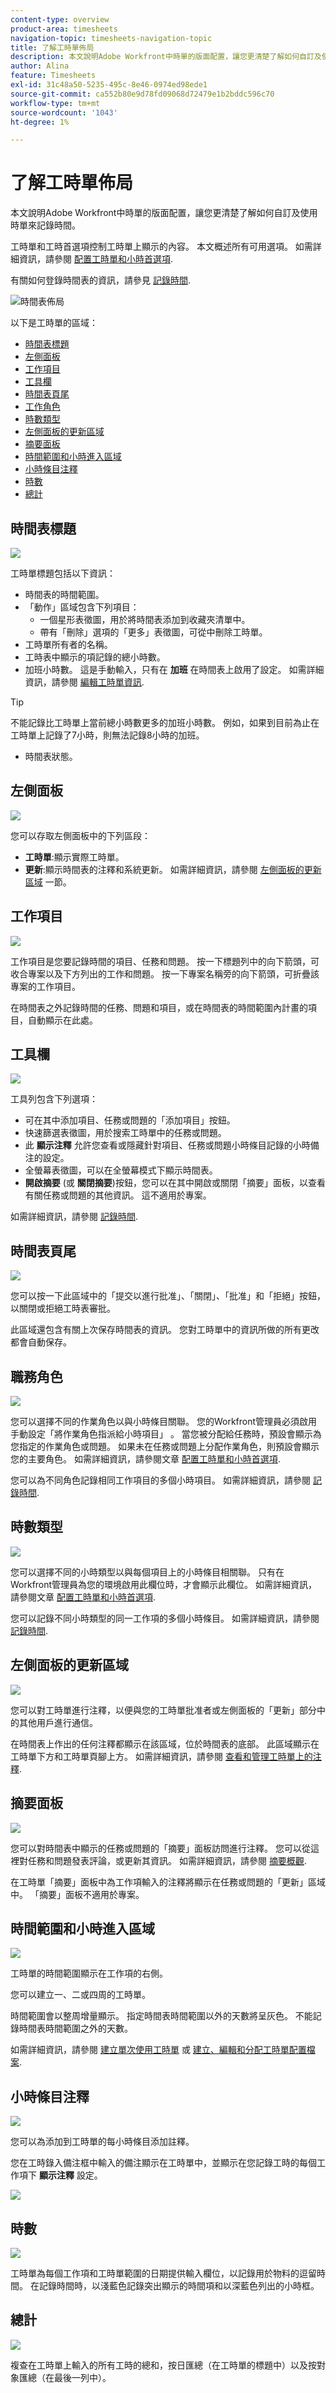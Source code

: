 ```yaml
---
content-type: overview
product-area: timesheets
navigation-topic: timesheets-navigation-topic
title: 了解工時單佈局
description: 本文說明Adobe Workfront中時單的版面配置，讓您更清楚了解如何自訂及使用時單來記錄時間。
author: Alina
feature: Timesheets
exl-id: 31c48a50-5235-495c-8e46-0974ed98ede1
source-git-commit: ca552b80e9d78fd09068d72479e1b2bddc596c70
workflow-type: tm+mt
source-wordcount: '1043'
ht-degree: 1%

---
```


# 了解工時單佈局

本文說明Adobe Workfront中時單的版面配置，讓您更清楚了解如何自訂及使用時單來記錄時間。

工時單和工時首選項控制工時單上顯示的內容。 本文概述所有可用選項。 如需詳細資訊，請參閱 [配置工時單和小時首選項](../../administration-and-setup/set-up-workfront/configure-timesheets-schedules/timesheet-and-hour-preferences.md).

有關如何登錄時間表的資訊，請參見 [記錄時間](../../timesheets/create-and-manage-timesheets/log-time.md).

![時間表佈局](assets/timesheet-layout-unshimmed.png)

以下是工時單的區域：

* [時間表標題](#timesheet-header)
* [左側面板](#the-left-panel)
* [工作項目](#work-items)
* [工具欄](#toolbar)
* [時間表頁尾](#timesheet-footer)
* [工作角色](#job-role)
* [時數類型](#hour-type)
* [左側面板的更新區域](#updates-area-in-the-left-panel)
* [摘要面板](#summary-panel)
* [時間範圍和小時進入區域](#time-frame-and-hour-entry-area)
* [小時條目注釋](#hour-entry-comments)
* [時數](#hours)
* [總計](#totals)

## 時間表標題

![](assets/timesheet-title-unshimmed-redesign.png)

工時單標題包括以下資訊：

* 時間表的時間範圍。
* 「動作」區域包含下列項目：
   * 一個星形表徵圖，用於將時間表添加到收藏夾清單中。
   * 帶有「刪除」選項的「更多」表徵圖，可從中刪除工時單。
* 工時單所有者的名稱。
* 工時表中顯示的項記錄的總小時數。
* 加班小時數。 這是手動輸入，只有在 **加班** 在時間表上啟用了設定。 如需詳細資訊，請參閱 [編輯工時單資訊](../create-and-manage-timesheets/edit-timesheets.md).

>[!TIP]
>
>不能記錄比工時單上當前總小時數更多的加班小時數。 例如，如果到目前為止在工時單上記錄了7小時，則無法記錄8小時的加班。


* 時間表狀態。

## 左側面板

![](assets/timesheet-left-panel-unshimmed-redesign.png)

您可以存取左側面板中的下列區段：

* **工時單**:顯示實際工時單。
* **更新**:顯示時間表的注釋和系統更新。 如需詳細資訊，請參閱 [左側面板的更新區域](#updates-area-in-the-left-panel) 一節。

## 工作項目

![](assets/timesheet-object-names-unshimmed-redesign.png)

工作項目是您要記錄時間的項目、任務和問題。 按一下標題列中的向下箭頭，可收合專案以及下方列出的工作和問題。 按一下專案名稱旁的向下箭頭，可折疊該專案的工作項目。

在時間表之外記錄時間的任務、問題和項目，或在時間表的時間範圍內計畫的項目，自動顯示在此處。

## 工具欄

![](assets/timesheet-toolbar-unshimmed-redesign.png)

工具列包含下列選項：

* 可在其中添加項目、任務或問題的「添加項目」按鈕。
* 快速篩選表徵圖，用於搜索工時單中的任務或問題。
* 此 **顯示注釋** 允許您查看或隱藏針對項目、任務或問題小時條目記錄的小時備注的設定。
* 全螢幕表徵圖，可以在全螢幕模式下顯示時間表。
* **開啟摘要** (或 **關閉摘要**)按鈕，您可以在其中開啟或關閉「摘要」面板，以查看有關任務或問題的其他資訊。 這不適用於專案。

如需詳細資訊，請參閱 [記錄時間](../create-and-manage-timesheets/log-time.md).

## 時間表頁尾

![](assets/timesheet-footer-unshimmed-redesign.png)

您可以按一下此區域中的「提交以進行批准」、「關閉」、「批准」和「拒絕」按鈕，以關閉或拒絕工時表審批。

此區域還包含有關上次保存時間表的資訊。 您對工時單中的資訊所做的所有更改都會自動保存。

## 職務角色

![](assets/timesheet-job-role-area-unshimmed-redesign.png)

您可以選擇不同的作業角色以與小時條目關聯。 您的Workfront管理員必須啟用手動設定「將作業角色指派給小時項目」 。 當您被分配給任務時，預設會顯示為您指定的作業角色或問題。 如果未在任務或問題上分配作業角色，則預設會顯示您的主要角色。 如需詳細資訊，請參閱文章 [配置工時單和小時首選項](../../administration-and-setup/set-up-workfront/configure-timesheets-schedules/timesheet-and-hour-preferences.md).

您可以為不同角色記錄相同工作項目的多個小時項目。 如需詳細資訊，請參閱 [記錄時間](../create-and-manage-timesheets/log-time.md).

## 時數類型

![](assets/timesheet-hour-type-unshimmed-redesign.png)

您可以選擇不同的小時類型以與每個項目上的小時條目相關聯。 只有在Workfront管理員為您的環境啟用此欄位時，才會顯示此欄位。 如需詳細資訊，請參閱文章 [配置工時單和小時首選項](../../administration-and-setup/set-up-workfront/configure-timesheets-schedules/timesheet-and-hour-preferences.md).

您可以記錄不同小時類型的同一工作項的多個小時條目。 如需詳細資訊，請參閱 [記錄時間](../create-and-manage-timesheets/log-time.md).

## 左側面板的更新區域

![](assets/timesheet-updates-section-unshimmed-redesign.png)

您可以對工時單進行注釋，以便與您的工時單批准者或左側面板的「更新」部分中的其他用戶進行通信。

在時間表上作出的任何注釋都顯示在該區域，位於時間表的底部。 此區域顯示在工時單下方和工時單頁腳上方。 如需詳細資訊，請參閱 [查看和管理工時單上的注釋](../create-and-manage-timesheets/view-and-manage-comments-timesheets.md).

## 摘要面板

![](assets/timesheet-summary-panel-for-task-unshimmed-redesign.png)

您可以對時間表中顯示的任務或問題的「摘要」面板訪問進行注釋。 您可以從這裡對任務和問題發表評論，或更新其資訊。 如需詳細資訊，請參閱 [摘要概觀](../../workfront-basics/the-new-workfront-experience/summary-overview.md).

在工時單「摘要」面板中為工作項輸入的注釋將顯示在任務或問題的「更新」區域中。 「摘要」面板不適用於專案。

## 時間範圍和小時進入區域

![](assets/timesheet-time-frame-log-time-area.png)

工時單的時間範圍顯示在工作項的右側。

您可以建立一、二或四周的工時單。

時間範圍會以整周增量顯示。 指定時間表時間範圍以外的天數將呈灰色。 不能記錄時間表時間範圍之外的天數。

如需詳細資訊，請參閱 [建立單次使用工時單](../create-and-manage-timesheets/create-tmshts.md) 或 [建立、編輯和分配工時單配置檔案](../create-and-manage-timesheets/create-timesheet-profiles.md).

<!--drafted for the resize columns in timesheets story - make this blurb a TIP when the story is released: 
You can resize the columns that display different weeks, the time frame, or the work item areas by dragging and dropping the vertical lines that separate them.-->

## 小時條目注釋

![](assets/timesheet-hour-entry-comment-button-unshimmed-redesign.png)

您可以為添加到工時單的每小時條目添加註釋。

您在工時錄入備注框中輸入的備注顯示在工時單中，並顯示在您記錄工時的每個工作項下 **顯示注釋** 設定。

![](assets/hour-entry-comment-under-task-in-timesheet-unshimmed-redesign.png)

## 時數

![](assets/timesheet-hours-area-unshimmed-redesign.png)

工時單為每個工作項和工時單範圍的日期提供輸入欄位，以記錄用於物料的逗留時間。 在記錄時間時，以淺藍色記錄突出顯示的時間項和以深藍色列出的小時框。

## 總計

![](assets/timesheet-totals-column-and-header-unshimmed-redesign.png)

複查在工時單上輸入的所有工時的總和，按日匯總（在工時單的標題中）以及按對象匯總（在最後一列中）。
